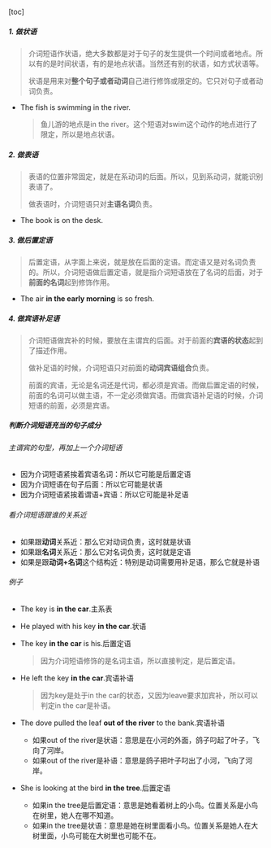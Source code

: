 [toc]

##### 1. 做状语

> 介词短语作状语，绝大多数都是对于句子的发生提供一个时间或者地点。所以有的是时间状语，有的是地点状语。当然还有别的状语，如方式状语等。
>
> 状语是用来对**整个句子或者动词**自己进行修饰或限定的。它只对句子或者动词负责。

- The fish is swimming in the river.

  > 鱼儿游的地点是in the river。这个短语对swim这个动作的地点进行了限定，所以是地点状语。

##### 2. 做表语

> 表语的位置非常固定，就是在系动词的后面。所以，见到系动词，就能识别表语了。
>
> 做表语时，介词短语只对**主语名词**负责。

- The book is on the desk.

##### 3. 做后置定语

> 后置定语，从字面上来说，就是放在后面的定语。而定语又是对名词负责的。所以，介词短语做后置定语，就是指介词短语放在了名词的后面，对于**前面的名词**起到修饰作用。

- The air **in the early morning** is so fresh.

##### 4. 做宾语补足语

> 介词短语做宾补的时候，要放在主谓宾的后面。对于前面的**宾语的状态**起到了描述作用。
>
> 做补足语的时候，介词短语只对前面的**动词宾语组合**负责。
>
> 前面的宾语，无论是名词还是代词，都必须是宾语。而做后置定语的时候，前面的名词可以做主语，不一定必须做宾语。而做宾语补足语的时候，介词短语的前面，必须是宾语。

##### 判断介词短语充当的句子成分

###### 主谓宾的句型，再加上一个介词短语

- 因为介词短语紧挨着宾语名词：所以它可能是后置定语
- 因为介词短语在句子后面：所以它可能是状语
- 因为介词短语紧挨着谓语+宾语：所以它可能是补足语

###### 看介词短语跟谁的关系近

- 如果跟**动词**关系近：那么它对动词负责，这时就是状语
- 如果跟**名词**关系近：那么它对名词负责，这时就是定语
- 如果是跟**动词+名词**这个结构近：特别是动词需要用补足语，那么它就是补语

###### 例子

- The key is **in the car**.主系表

- He played with his key **in the car**.状语

- The key **in the car** is his.后置定语

  > 因为介词短语修饰的是名词主语，所以直接判定，是后置定语。

- He left the key **in the car**.宾语补语

  > 因为key是处于in the car的状态，又因为leave要求加宾补，所以可以判定in the car是补语。

- The dove pulled the leaf **out of the river** to the bank.宾语补语

  - 如果out of the river是状语：意思是在小河的外面，鸽子叼起了叶子，飞向了河岸。
  - 如果out of the river是补语：意思是鸽子把叶子叼出了小河，飞向了河岸。

- She is looking at the bird **in the tree**.后置定语

  - 如果in the tree是后置定语：意思是她看着树上的小鸟。位置关系是小鸟在树里，她人在哪不知道。
  - 如果in the tree是状语：意思是她在树里面看小鸟。位置关系是她人在大树里面，小鸟可能在大树里也可能不在。